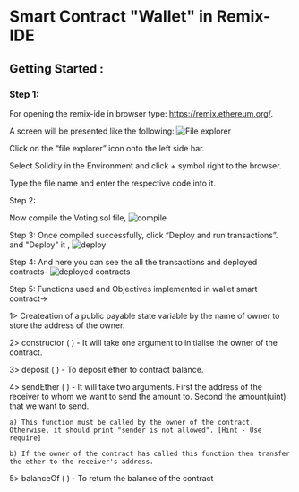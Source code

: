 # Smart Contract "Wallet" in Remix-IDE


## Getting Started :


### Step 1:

For opening the remix-ide in browser type: https://remix.ethereum.org/.

A screen will be presented like the following:
![File explorer](https://user-images.githubusercontent.com/95535448/182686591-5ae38b05-1ea2-4532-9ee1-d368a43de36b.png)

Click on the “file explorer” icon onto the left side bar.

Select Solidity in the Environment and click + symbol right to the browser.

Type the file name and enter the respective code into it.

Step 2:

Now compile the Voting.sol file,
![compile](https://user-images.githubusercontent.com/95535448/182790166-d579baf4-16f6-4924-b0d3-3891119f1561.png)

Step 3:
Once compiled successfully, click “Deploy and run transactions”. and "Deploy" it ,
![deploy](https://user-images.githubusercontent.com/95535448/182790432-3c5bff42-5e2b-4d49-baf0-e6cdc2260922.png)

Step 4:
And here you can see the all the transactions and deployed contracts-
![deployed contracts](https://user-images.githubusercontent.com/95535448/182790663-beb4c612-e4fd-4f44-8cd4-e3caa2f0a05d.png)

Step 5:
Functions used and Objectives implemented in wallet smart contract->

1> Createation of a public payable state variable by the name of owner to store the address of the owner.

2> constructor ( ) - It will take one argument to initialise the owner of the contract.

3> deposit ( ) - To deposit ether to contract balance.

4> sendEther ( ) - It will take two arguments. First the address of the receiver to whom we want to send the amount to. Second the amount(uint) that we want to send.

    a) This function must be called by the owner of the contract. Otherwise, it should print "sender is not allowed". [Hint - Use require]

    b) If the owner of the contract has called this function then transfer the ether to the receiver's address.

5> balanceOf ( ) - To return the balance of the contract

